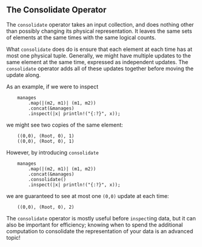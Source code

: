 ## The Consolidate Operator

The `consolidate` operator takes an input collection, and does nothing other than possibly changing its physical representation. It leaves the same sets of elements at the same times with the same logical counts.

What `consolidate` does do is ensure that each element at each time has at most one physical tuple. Generally, we might have multiple updates to the same element at the same time, expressed as independent updates. The `consolidate` operator adds all of these updates together before moving the update along.

As an example, if we were to inspect

```rust,no_run
    manages
        .map(|(m2, m1)| (m1, m2))
        .concat(&manages)
        .inspect(|x| println!("{:?}", x));
```

we might see two copies of the same element:

        ((0,0), (Root, 0), 1)
        ((0,0), (Root, 0), 1)

However, by introducing `consolidate`

```rust,no_run
    manages
        .map(|(m2, m1)| (m1, m2))
        .concat(&manages)
        .consolidate()
        .inspect(|x| println!("{:?}", x));
```

we are guaranteed to see at most one `(0,0)` update at each time:

        ((0,0), (Root, 0), 2)

The `consolidate` operator is mostly useful before `inspect`ing data, but it can also be important for efficiency; knowing when to spend the additional computation to consolidate the representation of your data is an advanced topic!
